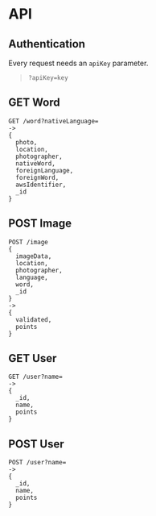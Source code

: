 # API
## Authentication
Every request needs an `apiKey` parameter.
> `?apiKey=key`
## GET Word
```
GET /word?nativeLanguage=
-> 
{
  photo,
  location,
  photographer,
  nativeWord,
  foreignLanguage,
  foreignWord,
  awsIdentifier,
  _id
}
```
## POST Image
```
POST /image
{
  imageData,
  location,
  photographer,
  language,
  word,
  _id
}
-> 
{
  validated,
  points
}
```
## GET User
```
GET /user?name=
->
{
  _id,
  name,
  points
}
```
## POST User
```
POST /user?name=
->
{
  _id,
  name,
  points
}
```
